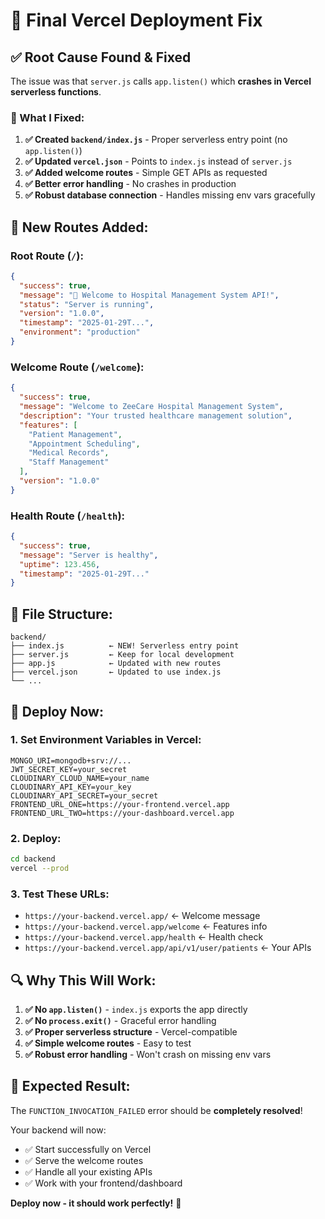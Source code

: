 # 🚀 Final Vercel Deployment Fix

## ✅ **Root Cause Found & Fixed**

The issue was that `server.js` calls `app.listen()` which **crashes in Vercel serverless functions**.

### **🔧 What I Fixed:**

1. **✅ Created `backend/index.js`** - Proper serverless entry point (no `app.listen()`)
2. **✅ Updated `vercel.json`** - Points to `index.js` instead of `server.js`
3. **✅ Added welcome routes** - Simple GET APIs as requested
4. **✅ Better error handling** - No crashes in production
5. **✅ Robust database connection** - Handles missing env vars gracefully

## 🎯 **New Routes Added:**

### **Root Route (`/`):**
```json
{
  "success": true,
  "message": "🏥 Welcome to Hospital Management System API!",
  "status": "Server is running",
  "version": "1.0.0",
  "timestamp": "2025-01-29T...",
  "environment": "production"
}
```

### **Welcome Route (`/welcome`):**
```json
{
  "success": true,
  "message": "Welcome to ZeeCare Hospital Management System",
  "description": "Your trusted healthcare management solution",
  "features": [
    "Patient Management",
    "Appointment Scheduling", 
    "Medical Records",
    "Staff Management"
  ],
  "version": "1.0.0"
}
```

### **Health Route (`/health`):**
```json
{
  "success": true,
  "message": "Server is healthy",
  "uptime": 123.456,
  "timestamp": "2025-01-29T..."
}
```

## 📁 **File Structure:**

```
backend/
├── index.js          ← NEW! Serverless entry point
├── server.js         ← Keep for local development
├── app.js            ← Updated with new routes
├── vercel.json       ← Updated to use index.js
└── ...
```

## 🚀 **Deploy Now:**

### 1. **Set Environment Variables in Vercel:**
```
MONGO_URI=mongodb+srv://...
JWT_SECRET_KEY=your_secret
CLOUDINARY_CLOUD_NAME=your_name
CLOUDINARY_API_KEY=your_key
CLOUDINARY_API_SECRET=your_secret
FRONTEND_URL_ONE=https://your-frontend.vercel.app
FRONTEND_URL_TWO=https://your-dashboard.vercel.app
```

### 2. **Deploy:**
```bash
cd backend
vercel --prod
```

### 3. **Test These URLs:**
- `https://your-backend.vercel.app/` ← Welcome message
- `https://your-backend.vercel.app/welcome` ← Features info
- `https://your-backend.vercel.app/health` ← Health check
- `https://your-backend.vercel.app/api/v1/user/patients` ← Your APIs

## 🔍 **Why This Will Work:**

1. **✅ No `app.listen()`** - `index.js` exports the app directly
2. **✅ No `process.exit()`** - Graceful error handling
3. **✅ Proper serverless structure** - Vercel-compatible
4. **✅ Simple welcome routes** - Easy to test
5. **✅ Robust error handling** - Won't crash on missing env vars

## 🎉 **Expected Result:**

The `FUNCTION_INVOCATION_FAILED` error should be **completely resolved**!

Your backend will now:
- ✅ Start successfully on Vercel
- ✅ Serve the welcome routes
- ✅ Handle all your existing APIs
- ✅ Work with your frontend/dashboard

**Deploy now - it should work perfectly!** 🚀